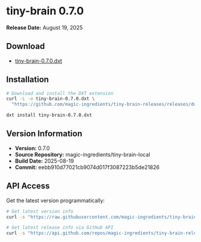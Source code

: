 # tiny-brain 0.7.0

**Release Date:** August 19, 2025

## Download
- [tiny-brain-0.7.0.dxt]()

## Installation
```bash
# Download and install the DXT extension
curl -L -o tiny-brain-0.7.0.dxt \
  "https://github.com/magic-ingredients/tiny-brain-releases/releases/download/v0.7.0/tiny-brain-0.7.0.dxt"

dxt install tiny-brain-0.7.0.dxt
```

## Version Information
- **Version:** 0.7.0
- **Source Repository:** magic-ingredients/tiny-brain-local
- **Build Date:** 2025-08-19
- **Commit:** eebb910d77021cb9074d017f3087223b5de21826

## API Access
Get the latest version programmatically:
```bash
# Get latest version info
curl -s "https://raw.githubusercontent.com/magic-ingredients/tiny-brain-releases/main/latest/version.json"

# Get latest release info via GitHub API
curl -s "https://api.github.com/repos/magic-ingredients/tiny-brain-releases/releases/latest"
```
